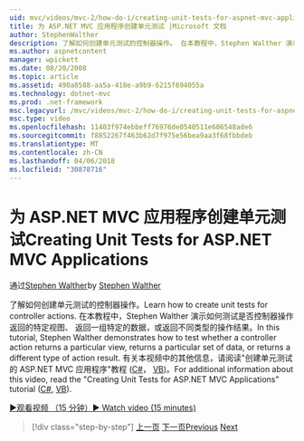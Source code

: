 ```yaml
---
uid: mvc/videos/mvc-2/how-do-i/creating-unit-tests-for-aspnet-mvc-applications
title: 为 ASP.NET MVC 应用程序创建单元测试 |Microsoft 文档
author: StephenWalther
description: 了解如何创建单元测试的控制器操作。 在本教程中，Stephen Walther 演示如何测试是否控制器操作返回 parti...
ms.author: aspnetcontent
manager: wpickett
ms.date: 08/20/2008
ms.topic: article
ms.assetid: 490a8588-aa5a-418e-a9b9-6215f694055a
ms.technology: dotnet-mvc
ms.prod: .net-framework
msc.legacyurl: /mvc/videos/mvc-2/how-do-i/creating-unit-tests-for-aspnet-mvc-applications
msc.type: video
ms.openlocfilehash: 11403f974ebbeff76976de0540511e606548ade6
ms.sourcegitcommit: f8852267f463b62d7f975e56bea9aa3f68fbbdeb
ms.translationtype: MT
ms.contentlocale: zh-CN
ms.lasthandoff: 04/06/2018
ms.locfileid: "30878716"
---
```

<a name="creating-unit-tests-for-aspnet-mvc-applications"></a><span data-ttu-id="1cd4c-104">为 ASP.NET MVC 应用程序创建单元测试</span><span class="sxs-lookup"><span data-stu-id="1cd4c-104">Creating Unit Tests for ASP.NET MVC Applications</span></span>
====================
<span data-ttu-id="1cd4c-105">通过[Stephen Walther](https://github.com/StephenWalther)</span><span class="sxs-lookup"><span data-stu-id="1cd4c-105">by [Stephen Walther](https://github.com/StephenWalther)</span></span>

<span data-ttu-id="1cd4c-106">了解如何创建单元测试的控制器操作。</span><span class="sxs-lookup"><span data-stu-id="1cd4c-106">Learn how to create unit tests for controller actions.</span></span> <span data-ttu-id="1cd4c-107">在本教程中，Stephen Walther 演示如何测试是否控制器操作返回的特定视图、 返回一组特定的数据，或返回不同类型的操作结果。</span><span class="sxs-lookup"><span data-stu-id="1cd4c-107">In this tutorial, Stephen Walther demonstrates how to test whether a controller action returns a particular view, returns a particular set of data, or returns a different type of action result.</span></span> <span data-ttu-id="1cd4c-108">有关本视频中的其他信息，请阅读"创建单元测试的 ASP.NET MVC 应用程序"教程 ([C#](../../../overview/older-versions-1/unit-testing/creating-unit-tests-for-asp-net-mvc-applications-cs.md)， [VB](../../../overview/older-versions-1/unit-testing/creating-unit-tests-for-asp-net-mvc-applications-vb.md))。</span><span class="sxs-lookup"><span data-stu-id="1cd4c-108">For additional information about this video, read the "Creating Unit Tests for ASP.NET MVC Applications" tutorial ([C#](../../../overview/older-versions-1/unit-testing/creating-unit-tests-for-asp-net-mvc-applications-cs.md), [VB](../../../overview/older-versions-1/unit-testing/creating-unit-tests-for-asp-net-mvc-applications-vb.md)).</span></span>

[<span data-ttu-id="1cd4c-109">&#9654;观看视频 （15 分钟）</span><span class="sxs-lookup"><span data-stu-id="1cd4c-109">&#9654; Watch video (15 minutes)</span></span>](https://channel9.msdn.com/Blogs/ASP-NET-Site-Videos/creating-unit-tests-for-aspnet-mvc-applications)

> [!div class="step-by-step"]
> <span data-ttu-id="1cd4c-110">[上一页](preventing-javascript-injection-attacks.md)
> [下一页](creating-custom-html-helpers.md)</span><span class="sxs-lookup"><span data-stu-id="1cd4c-110">[Previous](preventing-javascript-injection-attacks.md)
[Next](creating-custom-html-helpers.md)</span></span>
